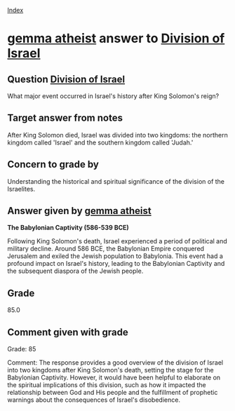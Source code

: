 
[Index](../../index.md)
# [gemma atheist](../../answering_models/gemma_atheist.md) answer to [Division of Israel](../../questions/Division_of_Israel.md)

## Question [Division of Israel](../../questions/Division_of_Israel.md)
What major event occurred in Israel's history after King Solomon's reign?

## Target answer from notes
After King Solomon died, Israel was divided into two kingdoms: the northern kingdom called 'Israel' and the southern kingdom called 'Judah.'

## Concern to grade by
Understanding the historical and spiritual significance of the division of the Israelites.

## Answer given by [gemma atheist](../../answering_models/gemma_atheist.md)
**The Babylonian Captivity (586-539 BCE)**

Following King Solomon's death, Israel experienced a period of political and military decline. Around 586 BCE, the Babylonian Empire conquered Jerusalem and exiled the Jewish population to Babylonia. This event had a profound impact on Israel's history, leading to the Babylonian Captivity and the subsequent diaspora of the Jewish people.

## Grade
85.0

## Comment given with grade
Grade: 85

Comment: The response provides a good overview of the division of Israel into two kingdoms after King Solomon's death, setting the stage for the Babylonian Captivity. However, it would have been helpful to elaborate on the spiritual implications of this division, such as how it impacted the relationship between God and His people and the fulfillment of prophetic warnings about the consequences of Israel's disobedience.
